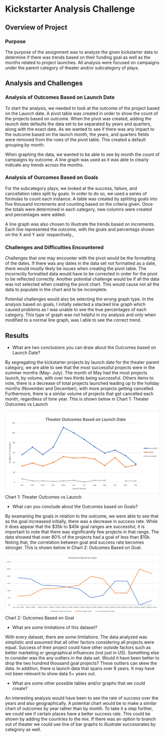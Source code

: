 # Kickstarter Analysis Challenge 

## Overview of Project 
### Purpose
The purpose of the assignment was to analyze the given kickstarter data to determine if there was trends based on their funding goal as well as the months related to project launches. All analysis were focused on campaigns under the parent category of theater and/or subcategory of plays. 

## Analysis and Challenges 
### Analysis of Outcomes Based on Launch Date
To start the analysis, we needed to look at the outcome of the project based on the Launch date. A pivot table was created in order to show the count of the projects based on outcome. When the pivot was created, adding the launch date defaults the data set to be separated by years and quarters, along with the exact date. As we wanted to see if there was any impact to the outcome based on the launch month, the years, and quarters fields were removed from the rows of the pivot table. This created a default grouping by month. 

When graphing the data, we wanted to be able to see by month the count of campaigns by outcome. A line graph was used as it was able to clearly indicate any trends across the months. 

### Analysis of Ourcomes Based on Goals
For the subcategory plays, we looked at the success, failure, and cancellation rates split by goals. In order to do so, we used a series of formulas to count each instance. A table was created by splitting goals into five thousand increments and counting based on the criteria given. Once the totals were determined in each category, new columns were created and percentages were added. 

A line graph was also chosen to illustrate the trends based on increments. Each line represented the outcome, with the goals and percentags shown on the X and Y axis' respectively., 

### Challenges and Difficulties Encountered
Challenges that one may encounter with the pivot would be the formatting of the dates. If there was any dates in the data set not formatted as a date, there would mostly likely be issues when creating the pivot table. The incorrectly formatted data would have to be corrected in order for the pivot to be reflected correctly. Another potential challenge would be if all the data was not selected when creating the pivot chart. This would cause not all the data to populate in the chart and to be incomplete. 

Potential challenges would also be selecting the wrong graph type. In the analysis based on goals, I initally selected a stacked line graph which caused problems as I was unable to see the true percentages of each category. This type of graph was not helpful in my analysis and only when modified to a normal line graph, was I able to see the correct trend. 

## Results 
- What are two conclusions you can draw about the Outcomes based on Launch Date?

By segregating the kickstarter projects by launch date for the theater parent category, we are able to see that the most successful projects were in the summer months (May- July). The month of May had the most projects launch, by volume, with over two thirds being successful. Others items to note, there is a decrease of total projects launched leading up to the holiday months (November and December), with more projects getting cancelled. Furthermore, there is a similar volume of projects that get cancelled each month, regardless of time year. This is shown below in Chart 1: Theater Outcomes vs Launch

![Theater_Outcomes_vs_Launch.png](Resources/Theater_Outcomes_vs_Launch.png)
Chart 1: Theater Outcomes vs Launch

- What can you conclude about the Outcomes based on Goals?

By examaning the goals in relation to the outcome, we were able to see that as the goal increasesd initially, there was a decrease in success rate. While it does appear that the $35k to $45k goal ranges are successful, it is important to note that there was significantly few projects in that range. The data showed that over 80% of the projects had a goal of less than $10k. Noting that, the correlation between goal and success rate becomes stronger. This is shown below in Chart 2: Outcomes Based on Goal. 

![Outcome_vs_Goals.png](Resources/Outcome_vs_Goals.png)
Chart 2: Outcomes Based on Goal 

- What are some limitations of this dataset?

With every dataset, there are some limitations. The data analyzed was simplistic and assumed that all other factors considering all projects were equal. Success of their project could have other outside factors such as better marketing or geographical influences (not just in US). Something else to consider was the any outliers in the data set. Would it have been better to drop the two hundred thousand goal projects? These outliers can skew the data. In addition, there is launch data that spans over 8 years. It may have not been relevant to show data 5+ years out. 

- What are some other possible tables and/or graphs that we could create?

An interesting analysis would have been to see the rate of success over the years and also geographically. A potential chart would be to make a similar chart of outcomes by year rather than by month. To take it a step further, we could see if certain places have a better success rate. This could be shown by adding the countries to the mix. If there was an option to branch out of theater we could use line of bar graphs to illustrate successrates by categrory as well. 

